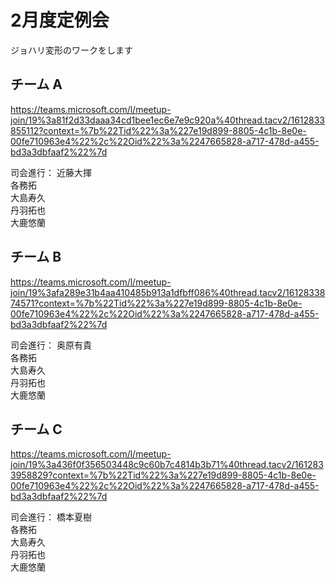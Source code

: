 # 2月度定例会

ジョハリ変形のワークをします

## チーム A
https://teams.microsoft.com/l/meetup-join/19%3a81f2d33daaa34cd1bee1ec6e7e9c920a%40thread.tacv2/1612833855112?context=%7b%22Tid%22%3a%227e19d899-8805-4c1b-8e0e-00fe710963e4%22%2c%22Oid%22%3a%2247665828-a717-478d-a455-bd3a3dbfaaf2%22%7d

司会進行： 近藤大揮  
各務拓  
大島寿久  
丹羽拓也  
大鹿悠蘭  

## チーム B
https://teams.microsoft.com/l/meetup-join/19%3afa289e31b4aa410485b913a1dfbff086%40thread.tacv2/1612833874571?context=%7b%22Tid%22%3a%227e19d899-8805-4c1b-8e0e-00fe710963e4%22%2c%22Oid%22%3a%2247665828-a717-478d-a455-bd3a3dbfaaf2%22%7d

司会進行： 奥原有貴  
各務拓  
大島寿久  
丹羽拓也  
大鹿悠蘭  

## チーム C
https://teams.microsoft.com/l/meetup-join/19%3a436f0f356503448c9c60b7c4814b3b71%40thread.tacv2/1612833958829?context=%7b%22Tid%22%3a%227e19d899-8805-4c1b-8e0e-00fe710963e4%22%2c%22Oid%22%3a%2247665828-a717-478d-a455-bd3a3dbfaaf2%22%7d

司会進行： 橋本夏樹  
各務拓  
大島寿久  
丹羽拓也  
大鹿悠蘭  
